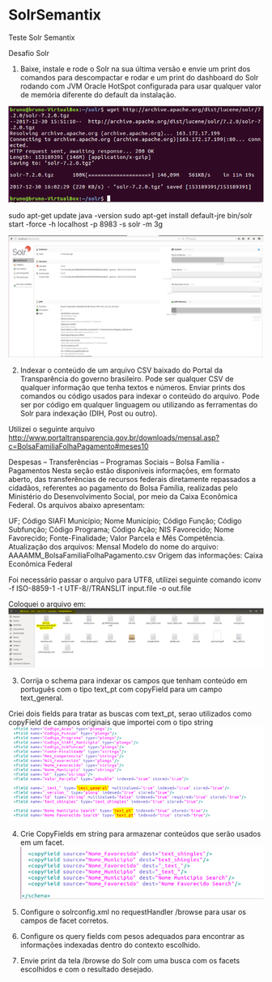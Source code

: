 # SolrSemantix
Teste Solr Semantix

Desafio Solr 

1. Baixe, instale e rode o Solr na sua última versão e envie um print dos comandos para descompactar e rodar e um print do dashboard do Solr rodando com JVM Oracle HotSpot configurada para usar qualquer valor de memória diferente do default da instalação. 

![alt text](https://github.com/brunoflammarion/SolrSemantix/blob/master/download.png)

sudo apt-get update
java -version
sudo apt-get install default-jre
bin/solr start -force -h localhost -p 8983 -s solr -m 3g

![alt text](https://github.com/brunoflammarion/SolrSemantix/blob/master/homesolr.png)

2. Indexar o conteúdo de um arquivo CSV baixado do Portal da Transparência do governo brasileiro. Pode ser qualquer CSV de qualquer informação que tenha textos e números. Enviar prints dos comandos ou código usados para indexar o conteúdo do arquivo. Pode ser por código em qualquer linguagem ou utilizando as ferramentas do Solr para indexação (DIH, Post ou outro). 

Utilizei o seguinte arquivo
http://www.portaltransparencia.gov.br/downloads/mensal.asp?c=BolsaFamiliaFolhaPagamento#meses10
 
Despesas – Transferências – Programas Sociais – Bolsa Família - Pagamentos
Nesta seção estão disponíveis informações, em formato aberto, das transferências de recursos federais diretamente repassados a cidadãos, referentes ao pagamento do Bolsa Família, realizadas pelo Ministério do Desenvolvimento Social, por meio da Caixa Econômica Federal.
Os arquivos abaixo apresentam:

UF; Código SIAFI Município; Nome Município; Código Função; Código Subfunção; Código Programa; Código Ação; NIS Favorecido; Nome Favorecido; Fonte-Finalidade; Valor Parcela e Mês Competência.
Atualização dos arquivos: Mensal
Modelo do nome do arquivo: AAAAMM_BolsaFamiliaFolhaPagamento.csv
Origem das informações: Caixa Econômica Federal

Foi necessário passar o arquivo para UTF8, utilizei seguinte comando
iconv -f ISO-8859-1 -t UTF-8//TRANSLIT input.file -o out.file

Coloquei o arquivo em:
![alt text](https://github.com/brunoflammarion/SolrSemantix/blob/master/arquivo.png)

3. Corrija o schema para indexar os campos que tenham conteúdo em português com o tipo text_pt com copyField para um campo text_general. 

Criei dois fields para tratar as buscas com text_pt, serao utilizados como copyField de campos originais que importei com o tipo string
![alt text](https://github.com/brunoflammarion/SolrSemantix/blob/master/Configuracoes%20field.PNG)

4. Crie CopyFields em string para armazenar conteúdos que serão usados em um facet. 
![alt text](https://github.com/brunoflammarion/SolrSemantix/blob/master/copyfield.PNG)

5. Configure o solrconfig.xml no requestHandler /browse para usar os campos de facet corretos. 

6. Configure os query fields com pesos adequados para encontrar as informações indexadas dentro do contexto escolhido. 

7. Envie print da tela /browse do Solr com uma busca com os facets escolhidos e com o resultado desejado. 




